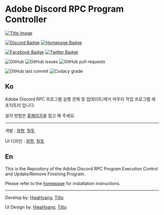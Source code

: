 # Adobe Discord RPC Program Controller

[![Title Image](https://adobe-discord-rpc.github.io/Adobe-Discord-RPC-Image/images/cover.png)](https://github.com/Adobe-Discord-RPC)

[![Discord Badge](https://img.shields.io/badge/Join-DIscord-7289DA?style=for-the-badge)](https://discord.gg/7MBYbERafX) [![Homepage Badge](https://img.shields.io/badge/Homepage-Click-7289DA?style=for-the-badge)](https://adobe.discordrpc.org)

[![Facebook Badge](https://img.shields.io/badge/Follow-Facebook-4267B2?style=for-the-badge)](https://www.facebook.com/adobediscordrpc) [![Twitter Badge](https://img.shields.io/badge/Follow-Twitter-1DA1F2?style=for-the-badge)](https://twitter.com/adobediscordrpc)

![GitHub](https://img.shields.io/github/license/Adobe-Discord-RPC/Program-Controller?style=for-the-badge) ![GitHub issues](https://img.shields.io/github/issues/Adobe-Discord-RPC/Program-Controller?style=for-the-badge) ![GitHub pull requests](https://img.shields.io/github/issues-pr-raw/Adobe-Discord-RPC/Program-Controller?style=for-the-badge)

![GitHub last commit](https://img.shields.io/github/last-commit/Adobe-Discord-RPC/Program-Controller?style=for-the-badge) ![Codacy grade](https://img.shields.io/codacy/grade/cf8aa5608ba549a2aeca13185418bb64?style=for-the-badge)

## Ko

Adobe Discord RPC 프로그램 실행 관제 및 업데이트/제거 마무리 작업 프로그램 레포지토리 입니다.

설치 방법은 [홈페이지](https://adobe.discordrpc.org)를 참고 해 주세요.

---

개발 : [화향](https://hwahyang.space), [틸토](https://tilto.kro.kr)

UI 디자인 : [화향](https://hwahyang.space), [틸토](https://tilto.kro.kr)

## En

This is the Repository of the Adobe Discord RPC Program Execution Control and Update/Remove Finishing Program.

Please refer to the [homepage](https://adobe.discordrpc.org) for installation instructions.

---

Develop by. [HwaHyang](https://hwahyang.space), [Tilto](https://tilto.kro.kr)

UI Design by. [HwaHyang](https://hwahyang.space), [Tilto](https://tilto.kro.kr)

